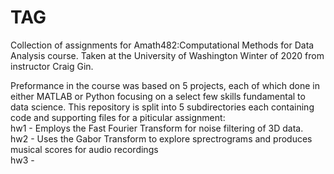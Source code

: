 # TAG
Collection of assignments for Amath482:Computational Methods for Data Analysis course.
Taken at the University of Washington Winter of 2020 from instructor Craig Gin.

Preformance in the course was based on 5 projects, each of which done in either MATLAB or Python focusing on a select few skills fundamental to data science.
This repository is split into 5 subdirectories each containing code and supporting files for a piticular assignment:  
  hw1 - Employs the Fast Fourier Transform for noise filtering of 3D data.  
  hw2 - Uses the Gabor Transform to explore sprectrograms and produces musical scores for audio recordings  
  hw3 - 
